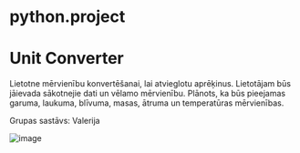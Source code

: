 # python.project
# Unit Converter
Lietotne mērvienību konvertēšanai, lai atvieglotu aprēķinus. Lietotājam būs jāievada sākotnejie dati un vēlamo mērvienību. Plānots, ka būs pieejamas garuma, laukuma, blīvuma, masas, ātruma un temperatūras mērvienības. 

Grupas sastāvs: Valerija

![image](https://github.com/draculauraaa/python.project/assets/144676983/0491f1e2-f5e0-4acd-9ab1-ee4afefb38a8)
